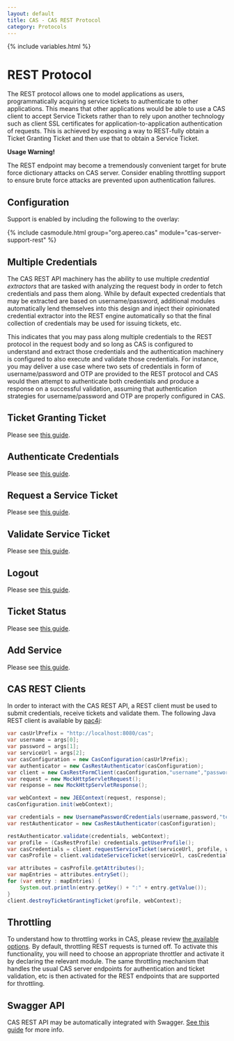 ```yaml
---
layout: default
title: CAS - CAS REST Protocol
category: Protocols
---
```


{% include variables.html %}

# REST Protocol

The REST protocol allows one to model applications as users, programmatically acquiring
service tickets to authenticate to other applications. This means that other applications would be able
to use a CAS client  to accept Service Tickets rather than to rely upon another technology such as
client SSL certificates for application-to-application authentication of requests. This is achieved
by exposing a way to REST-fully obtain a Ticket Granting Ticket and then use that to obtain a Service Ticket.

<div class="alert alert-warning"><strong>Usage Warning!</strong><p>The REST endpoint may
 become a tremendously convenient target for brute force dictionary attacks on CAS server. Consider
 enabling throttling support to ensure brute force attacks are prevented upon authentication failures.</p></div>

## Configuration

Support is enabled by including the following to the overlay:

{% include casmodule.html group="org.apereo.cas" module="cas-server-support-rest" %}

## Multiple Credentials

The CAS REST API machinery has the ability to use multiple *credential extractors* that are
tasked with analyzing the request body in order to fetch credentials and pass them
along. While by default expected credentials that may be extracted are based on
username/password, additional modules automatically lend themselves into this design and inject
their opinionated credential extractor into the REST engine automatically so that the final
collection of credentials may be used for issuing tickets, etc.

This indicates that you may pass along multiple credentials to the REST protocol in
the request body and so long as CAS is configured to understand and extract those
credentials and the authentication machinery is configured to also execute and
validate those credentials. For instance, you may deliver a use case where two sets
of credentials in form of username/password and OTP are provided to the REST protocol
and CAS would then attempt to authenticate both credentials and produce a response
on a successful validation, assuming that authentication strategies for
username/password and OTP are properly configured in CAS.

## Ticket Granting Ticket
   
Please see [this guide](REST-Protocol-Request-TicketGrantingTicket.html).

## Authenticate Credentials

Please see [this guide](REST-Protocol-CredentialAuthentication.html).

## Request a Service Ticket

Please see [this guide](REST-Protocol-Request-ServiceTicket.html).

## Validate Service Ticket

Please see [this guide](REST-Protocol-ServiceTicket-Validation.html).

## Logout

Please see [this guide](REST-Protocol-Logout.html).

## Ticket Status

Please see [this guide](REST-Protocol-TicketStatus.html).

## Add Service

Please see [this guide](REST-Protocol-Create-Service.html).


## CAS REST Clients

In order to interact with the CAS REST API, a REST client must be used to submit credentials,
receive tickets and validate them. The following Java REST client is available
by [pac4j](https://github.com/pac4j/pac4j):

```java
var casUrlPrefix = "http://localhost:8080/cas";
var username = args[0];
var password = args[1];
var serviceUrl = args[2];
var casConfiguration = new CasConfiguration(casUrlPrefix);
var authenticator = new CasRestAuthenticator(casConfiguration);
var client = new CasRestFormClient(casConfiguration,"username","password");
var request = new MockHttpServletRequest();
var response = new MockHttpServletResponse();

var webContext = new JEEContext(request, response);
casConfiguration.init(webContext);

var credentials = new UsernamePasswordCredentials(username,password,"testclient");
var restAuthenticator = new CasRestAuthenticator(casConfiguration);

restAuthenticator.validate(credentials, webContext);
var profile = (CasRestProfile) credentials.getUserProfile();
var casCredentials = client.requestServiceTicket(serviceUrl, profile, webContext);
var casProfile = client.validateServiceTicket(serviceUrl, casCredentials, webContext);

var attributes = casProfile.getAttributes();
var mapEntries = attributes.entrySet();
for (var entry : mapEntries) {
    System.out.println(entry.getKey() + ":" + entry.getValue());
}
client.destroyTicketGrantingTicket(profile, webContext);
```

## Throttling

To understand how to throttling works in CAS, 
please review [the available options](../authentication/Configuring-Authentication-Throttling.html). 
By default, throttling REST requests is turned off. 
To activate this functionality, you will need to choose an appropriate throttler and activate it by declaring the relevant module. 
The same throttling mechanism that handles the usual CAS server endpoints for authentication
and ticket validation, etc is then activated for the REST endpoints that are supported for throttling.

## Swagger API

CAS REST API may be automatically integrated with Swagger. [See this guide](../integration/Swagger-Integration.html) for more info.
